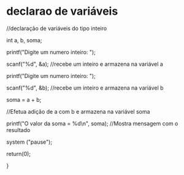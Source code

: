 # declarao de variáveis

//declaração de variáveis do tipo inteiro

int a, b, soma;

printf("Digite um numero inteiro: ");

scanf("%d", &a); //recebe um inteiro e armazena na variável a

printf("Digite um numero inteiro: ");

scanf("%d", &b); //recebe um inteiro e armazena na variável b

soma = a + b;

//Efetua adição de a com b e armazena na variável soma

printf("O valor da soma = %d\n", soma); //Mostra mensagem com o resultado

system ("pause");

return(0);

}
